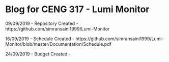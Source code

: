 <html>
	<head>
		<title>CENG 317 Blog</title>
	</head>
	<body>
		<h1>Blog for CENG 317 - Lumi Monitor</h1>
		<p>09/09/2019 - Repository Created - https://github.com/simransaini1999/Lumi-Monitor</p>
		<p>16/09/2019 - Schedule Created - https://github.com/simransaini1999/Lumi-Monitor/blob/master/Documentation/Schedule.pdf</p>
		<p>24/09/2019 - Budget Created - </p>
	</body>
</html>
		
